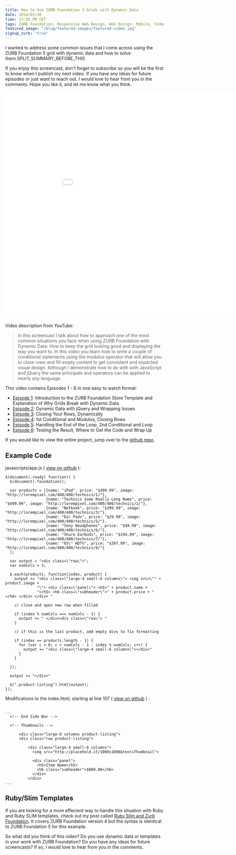 ```yaml
---
title: How to Use ZURB Foundation 5 Grids with Dynamic Data
date: 2014/01/30
time: 13:35 PM CET
tags: ZURB Foundation, Responsive Web Design, Web Design, Mobile, Video
featured_image: "/blog/featured-images/featured-video.jpg"
signup_zurb: "true"
---
```


I wanted to address some common issues that I come across using the ZURB Foundation 5 grid with dynamic data and how to solve them.SPLIT\_SUMMARY\_BEFORE\_THIS


If you enjoy this screencast, don't forget to subscribe so you will be the first to know when I publish my next video. If you have any ideas for future episodes or just want to reach out, I would love to hear from you in the comments. Hope you like it, and let me know what you think.

<div class="flex-video widescreen"><iframe width="960" height="720" src="//www.youtube.com/embed/UjN_aX84Qco?rel=0" frameborder="0" allowfullscreen></iframe></div>

Video description from YouTube:

> In this screencast I talk about how to approach one of the most common situations you face when using ZURB Foundation with Dynamic Data: How to keep the grid looking good and displaying the way you want to. In this video you learn how to write a couple of conditional statements using the modulus operator that will allow you to close rows and fill empty content to get consistent and expected visual design. Although I demonstrate how to do with with JavaScript and jQuery the same principals and operators can be applied to nearly any language.

This video contains Episodes 1 - 6 in one easy to watch format:

 * [Episode 1](http://www.youtube.com/watch?v=hSSitbSCn6Y&list=PL1gbVstzjPTbo5J9Efl0-gUk0wWBTyzb4): Introduction to the ZURB Foundation Store Template and Explanation of Why Grids Break with Dynamic Data
 * [Episode 2](http://www.youtube.com/watch?v=cWUurEPMrx4&list=PL1gbVstzjPTbo5J9Efl0-gUk0wWBTyzb4): Dynamic Data with jQuery and Wrapping Issues
 * [Episode 3](http://www.youtube.com/watch?v=t9RBHnMYRVk&list=PL1gbVstzjPTbo5J9Efl0-gUk0wWBTyzb4): Closing Your Rows, Dynamically
 * [Episode 4](http://www.youtube.com/watch?v=v4XVOa1lwCY&list=PL1gbVstzjPTbo5J9Efl0-gUk0wWBTyzb4): 1st Conditional and Modulus, Closing Rows
 * [Episode 5](http://www.youtube.com/watch?v=-z5qs8KwKpU&list=PL1gbVstzjPTbo5J9Efl0-gUk0wWBTyzb4): Handling the End of the Loop, 2nd Conditional and Loop
 * [Episode 6](http://www.youtube.com/watch?v=I5dD9sx3eI8&list=PL1gbVstzjPTbo5J9Efl0-gUk0wWBTyzb4): Testing the Result, Where to Get the Code and Wrap Up

If you would like to view the entire project, jump over to the [github repo](https://github.com/manofstone/demo-zurb-foundation-5-grids-with-dynamic-data).

## Example Code

javascripts/app.js ( [view on github](https://github.com/manofstone/demo-zurb-foundation-5-grids-with-dynamic-data/blob/master/js/app.js) ):

<pre><code class="javascript">$(document).ready( function() {
  $(document).foundation();

  var products = [{name: &quot;iPad&quot;, price: &quot;$499.99&quot;, image: &quot;http://lorempixel.com/400/400/technics/1/&quot;},
                  {name: &quot;Technics Some Really Long Name&quot;, price: &quot;$499.99&quot;, image: &quot;http://lorempixel.com/400/400/technics/2/&quot;},
                  {name: &quot;Netbook&quot;, price: &quot;$299.99&quot;, image: &quot;http://lorempixel.com/400/400/technics/3/&quot;},
                  {name: &quot;Ear Pods&quot;, price: &quot;$29.99&quot;, image: &quot;http://lorempixel.com/400/400/technics/5/&quot;},
                  {name: &quot;Sony Headphones&quot;, price: &quot;$49.99&quot;, image: &quot;http://lorempixel.com/400/400/technics/6/&quot;},
                  {name: &quot;Shure Earbuds&quot;, price: &quot;$194.99&quot;, image: &quot;http://lorempixel.com/400/400/technics/7/&quot;},
                  {name: &quot;65\&quot; HDTV&quot;, price: &quot;$397.99&quot;, image: &quot;http://lorempixel.com/400/400/technics/9/&quot;}
  ];

  var output = &quot;&lt;div class=\&quot;row\&quot;&gt;&quot;;
  var numCols = 3;

  $.each(products, function(index, product) {
    output += &quot;&lt;div class=\&quot;large-4 small-6 columns\&quot;&gt; &lt;img src=\&quot;&quot; + product.image +
              &quot;\&quot;&gt; &lt;div class=\&quot;panel\&quot;&gt; &lt;h5&gt;&quot; + product.name +
              &quot;&lt;/h5&gt; &lt;h6 class=\&quot;subheader\&quot;&gt;&quot; + product.price + &quot;&lt;/h6&gt; &lt;/div&gt; &lt;/div&gt; &quot;

    // close and open new row when filled

    if (index % numCols === numCols - 1) {
      output += &quot; &lt;/div&gt;&lt;div class=\&quot;row\&quot;&gt; &quot;
    }

    // if this is the last product, add empty divs to fix formatting

    if (index == products.length - 1) {
      for (var c = 0; c &lt; numCols - 1 - index % numCols; c++) {
        output += &quot;&lt;div class=\&quot;large-4 small-6 columns\&quot;&gt;&lt;/div&gt;&quot;
      }
    }

  });

  output += &quot;&lt;/div&gt;&quot;

  $(&quot;.product-listing&quot;).html(output);
});</code></pre>


Modifications to the index.html, starting at line 107 ( [view on github](https://github.com/manofstone/demo-zurb-foundation-5-grids-with-dynamic-data/blob/master/index.html) ) :

<pre><code class="html">
...
  &lt;!-- End Side Bar --&gt;

  &lt;!-- Thumbnails --&gt;

      &lt;div class=&quot;large-8 columns product-listing&quot;&gt;
      &lt;div class=&quot;row product-listing&quot;&gt;

          &lt;div class=&quot;large-4 small-6 columns&quot;&gt;
            &lt;img src=&quot;http://placehold.it/1000x1000&amp;text=Thumbnail&quot;&gt;

            &lt;div class=&quot;panel&quot;&gt;
              &lt;h5&gt;Item Name&lt;/h5&gt;
              &lt;h6 class=&quot;subheader&quot;&gt;$000.00&lt;/h6&gt;
            &lt;/div&gt;
          &lt;/div&gt;
...</code></pre>

## Ruby/Slim Templates

If you are looking for a more effecient way to handle this situation with Ruby and Ruby SLIM templates, check out my post called [Ruby Slim and Zurb Foundation](ruby-slim-and-zurb-foundation). It covers ZURB Foundation version 4 but the syntax is identical to ZURB Foundation 5 for this example.

So what did you think of this video? Do you use dynamic data or templates in your work with ZURB Foundation? Do you have any ideas for future screencasts? If so, I would love to hear from you in the comments.

